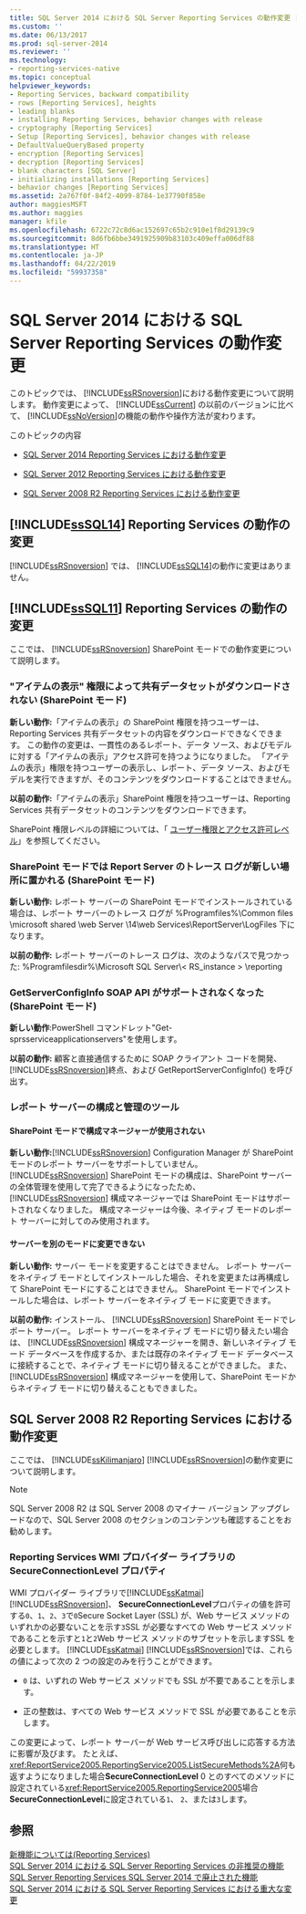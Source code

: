```yaml
---
title: SQL Server 2014 における SQL Server Reporting Services の動作変更 |Microsoft Docs
ms.custom: ''
ms.date: 06/13/2017
ms.prod: sql-server-2014
ms.reviewer: ''
ms.technology:
- reporting-services-native
ms.topic: conceptual
helpviewer_keywords:
- Reporting Services, backward compatibility
- rows [Reporting Services], heights
- leading blanks
- installing Reporting Services, behavior changes with release
- cryptography [Reporting Services]
- Setup [Reporting Services], behavior changes with release
- DefaultValueQueryBased property
- encryption [Reporting Services]
- decryption [Reporting Services]
- blank characters [SQL Server]
- initializing installations [Reporting Services]
- behavior changes [Reporting Services]
ms.assetid: 2a767f0f-84f2-4099-8784-1e37790f858e
author: maggiesMSFT
ms.author: maggies
manager: kfile
ms.openlocfilehash: 6722c72c8d6ac152697c65b2c910e1f8d29139c9
ms.sourcegitcommit: 8d6fb6bbe3491925909b83103c409effa006df88
ms.translationtype: HT
ms.contentlocale: ja-JP
ms.lasthandoff: 04/22/2019
ms.locfileid: "59937358"
---
```

# <a name="behavior-changes-to-sql-server-reporting-services--in-sql-server-2014"></a>SQL Server 2014 における SQL Server Reporting Services の動作変更
  このトピックでは、 [!INCLUDE[ssRSnoversion](../includes/ssrsnoversion-md.md)]における動作変更について説明します。 動作変更によって、 [!INCLUDE[ssCurrent](../includes/sscurrent-md.md)] の以前のバージョンに比べて、 [!INCLUDE[ssNoVersion](../includes/ssnoversion-md.md)]の機能の動作や操作方法が変わります。  
  
 このトピックの内容  
  
-   [SQL Server 2014 Reporting Services における動作変更](#bkmk_sql14)  
  
-   [SQL Server 2012 Reporting Services における動作変更](#bkmk_rc0)  
  
-   [SQL Server 2008 R2 Reporting Services における動作変更](#bkmk_kj)  
  
##  <a name="bkmk_sql14"></a> [!INCLUDE[ssSQL14](../includes/sssql14-md.md)] Reporting Services の動作の変更  
 [!INCLUDE[ssRSnoversion](../includes/ssrsnoversion-md.md)] では、 [!INCLUDE[ssSQL14](../includes/sssql14-md.md)]の動作に変更はありません。  
  
##  <a name="bkmk_rc0"></a> [!INCLUDE[ssSQL11](../includes/sssql11-md.md)] Reporting Services の動作の変更  
 ここでは、 [!INCLUDE[ssRSnoversion](../includes/ssrsnoversion-md.md)] SharePoint モードでの動作変更について説明します。  
  
### <a name="view-items-permission-will-not-download-shared-datasets-sharepoint-mode"></a>"アイテムの表示" 権限によって共有データセットがダウンロードされない (SharePoint モード)  
 **新しい動作:**「アイテムの表示」の SharePoint 権限を持つユーザーは、Reporting Services 共有データセットの内容をダウンロードできなくできます。 この動作の変更は、一貫性のあるレポート、データ ソース、およびモデルに対する「アイテムの表示」アクセス許可を持つようになりました。 「アイテムの表示」権限を持つユーザーの表示し、レポート、データ ソース、およびモデルを実行できますが、そのコンテンツをダウンロードすることはできません。  
  
 **以前の動作:**「アイテムの表示」SharePoint 権限を持つユーザーは、Reporting Services 共有データセットのコンテンツをダウンロードできます。  
  
 SharePoint 権限レベルの詳細については、「 [ユーザー権限とアクセス許可レベル](https://technet.microsoft.com/library/cc721640.aspx)」を参照してください。  
  
### <a name="report-server-trace-logs-are-in-a-new-location-for-sharepoint-mode-sharepoint-mode"></a>SharePoint モードでは Report Server のトレース ログが新しい場所に置かれる (SharePoint モード)  
 **新しい動作:** レポート サーバーの SharePoint モードでインストールされている場合は、レポート サーバーのトレース ログが %Programfiles%\Common files \microsoft shared \web Server \14\web Services\ReportServer\LogFiles 下になります。  
  
 **以前の動作:** レポート サーバーのトレース ログは、次のようなパスで見つかった: %Programfilesdir%\Microsoft SQL Server\\< RS_instance > \reporting  
  
### <a name="getserverconfiginfo-soap-api-is-no-longer-supported-sharepoint-mode"></a>GetServerConfigInfo SOAP API がサポートされなくなった (SharePoint モード)  
 **新しい動作**:PowerShell コマンドレット"Get-sprsserviceapplicationservers"を使用します。  
  
 **以前の動作:** 顧客と直接通信するために SOAP クライアント コードを開発、[!INCLUDE[ssRSnoversion](../includes/ssrsnoversion-md.md)]終点、および GetReportServerConfigInfo() を呼び出す。  
  
### <a name="report-server-configuration-and-management-tools"></a>レポート サーバーの構成と管理のツール  
  
#### <a name="configuration-manager-is-not-used-for-sharepoint-mode"></a>SharePoint モードで構成マネージャーが使用されない  
 **新しい動作:**[!INCLUDE[ssRSnoversion](../includes/ssrsnoversion-md.md)] Configuration Manager が SharePoint モードのレポート サーバーをサポートしていません。 [!INCLUDE[ssRSnoversion](../includes/ssrsnoversion-md.md)] SharePoint モードの構成は、SharePoint サーバーの全体管理を使用して完了できるようになったため、 [!INCLUDE[ssRSnoversion](../includes/ssrsnoversion-md.md)] 構成マネージャーでは SharePoint モードはサポートされなくなりました。 構成マネージャーは今後、ネイティブ モードのレポート サーバーに対してのみ使用されます。  
  
#### <a name="you-cannot-change-the-server-from-one-mode-to-another"></a>サーバーを別のモードに変更できない  
 **新しい動作:** サーバー モードを変更することはできません。 レポート サーバーをネイティブ モードとしてインストールした場合、それを変更または再構成して SharePoint モードにすることはできません。 SharePoint モードでインストールした場合は、レポート サーバーをネイティブ モードに変更できます。  
  
 **以前の動作:** インストール、 [!INCLUDE[ssRSnoversion](../includes/ssrsnoversion-md.md)] SharePoint モードでレポート サーバー。 レポート サーバーをネイティブ モードに切り替えたい場合は、 [!INCLUDE[ssRSnoversion](../includes/ssrsnoversion-md.md)] 構成マネージャーを開き、新しいネイティブ モード データベースを作成するか、または既存のネイティブ モード データベースに接続することで、ネイティブ モードに切り替えることができました。 また、 [!INCLUDE[ssRSnoversion](../includes/ssrsnoversion-md.md)] 構成マネージャーを使用して、SharePoint モードからネイティブ モードに切り替えることもできました。  
  
##  <a name="bkmk_kj"></a> SQL Server 2008 R2 Reporting Services における動作変更  
 ここでは、 [!INCLUDE[ssKilimanjaro](../includes/sskilimanjaro-md.md)] [!INCLUDE[ssRSnoversion](../includes/ssrsnoversion-md.md)]の動作変更について説明します。  
  
> [!NOTE]  
>  SQL Server 2008 R2 は SQL Server 2008 のマイナー バージョン アップグレードなので、SQL Server 2008 のセクションのコンテンツも確認することをお勧めします。  
  
### <a name="secureconnectionlevel-property-in-the-reporting-services-wmi-provider-library"></a>Reporting Services WMI プロバイダー ライブラリの SecureConnectionLevel プロパティ  
 WMI プロバイダー ライブラリで[!INCLUDE[ssKatmai](../includes/sskatmai-md.md)] [!INCLUDE[ssRSnoversion](../includes/ssrsnoversion-md.md)]、 **SecureConnectionLevel**プロパティの値を許可する`0`、`1`、`2`、`3`で`0`Secure Socket Layer (SSL) が、Web サービス メソッドのいずれかの必要ないことを示す`3`SSL が必要なすべての Web サービス メソッドであることを示すと`1`と`2`Web サービス メソッドのサブセットを示しますSSL を必要とします。  [!INCLUDE[ssKatmai](../includes/sskatmai-md.md)] [!INCLUDE[ssRSnoversion](../includes/ssrsnoversion-md.md)]では、これらの値によって次の 2 つの設定のみを行うことができます。  
  
-   `0` は、いずれの Web サービス メソッドでも SSL が不要であることを示します。  
  
-   正の整数は、すべての Web サービス メソッドで SSL が必要であることを示します。  
  
 この変更によって、レポート サーバーが Web サービス呼び出しに応答する方法に影響が及びます。 たとえば、<xref:ReportService2005.ReportingService2005.ListSecureMethods%2A>何も返すようになりました場合**SecureConnectionLevel** 0 とのすべてのメソッドに設定されている<xref:ReportService2005.ReportingService2005>場合**SecureConnectionLevel**に設定されている`1`、 `2`、または`3`します。  
  
## <a name="see-also"></a>参照  
 [新機能については&#40;Reporting Services&#41;](what-s-new-reporting-services.md)   
 [SQL Server 2014 における SQL Server Reporting Services の非推奨の機能](deprecated-features-in-sql-server-reporting-services-ssrs.md)   
 [SQL Server Reporting Services SQL Server 2014 で廃止された機能](discontinued-functionality-to-sql-server-reporting-services-in-sql-server.md)   
 [SQL Server 2014 における SQL Server Reporting Services における重大な変更](breaking-changes-in-sql-server-reporting-services-in-sql-server-2016.md)  
  
  

